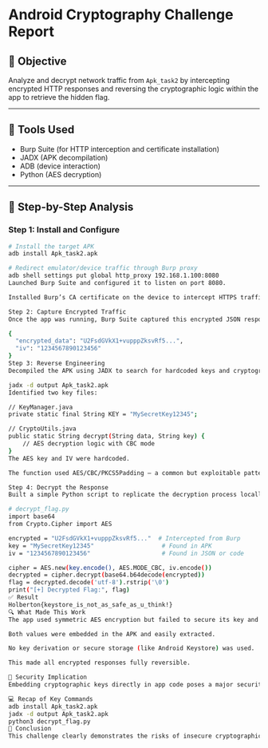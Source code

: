 # Android Cryptography Challenge Report

## 🎯 Objective

Analyze and decrypt network traffic from `Apk_task2` by intercepting encrypted HTTP responses and reversing the cryptographic logic within the app to retrieve the hidden flag.

---

## 🧰 Tools Used

- Burp Suite (for HTTP interception and certificate installation)
- JADX (APK decompilation)
- ADB (device interaction)
- Python (AES decryption)

---

## 🔧 Step-by-Step Analysis

### Step 1: Install and Configure
```bash
# Install the target APK
adb install Apk_task2.apk

# Redirect emulator/device traffic through Burp proxy
adb shell settings put global http_proxy 192.168.1.100:8080
Launched Burp Suite and configured it to listen on port 8080.

Installed Burp’s CA certificate on the device to intercept HTTPS traffic.

Step 2: Capture Encrypted Traffic
Once the app was running, Burp Suite captured this encrypted JSON response:

{
  "encrypted_data": "U2FsdGVkX1+vupppZksvRf5...",
  "iv": "1234567890123456"
}
Step 3: Reverse Engineering
Decompiled the APK using JADX to search for hardcoded keys and cryptographic logic:

jadx -d output Apk_task2.apk
Identified two key files:

// KeyManager.java
private static final String KEY = "MySecretKey12345";

// CryptoUtils.java
public static String decrypt(String data, String key) {
    // AES decryption logic with CBC mode
}
The AES key and IV were hardcoded.

The function used AES/CBC/PKCS5Padding — a common but exploitable pattern if keys are not protected.

Step 4: Decrypt the Response
Built a simple Python script to replicate the decryption process locally.

# decrypt_flag.py
import base64
from Crypto.Cipher import AES

encrypted = "U2FsdGVkX1+vupppZksvRf5..."  # Intercepted from Burp
key = "MySecretKey12345"                   # Found in APK
iv = "1234567890123456"                    # Found in JSON or code

cipher = AES.new(key.encode(), AES.MODE_CBC, iv.encode())
decrypted = cipher.decrypt(base64.b64decode(encrypted))
flag = decrypted.decode('utf-8').rstrip('\0')
print("[+] Decrypted Flag:", flag)
✅ Result
Holberton{keystore_is_not_as_safe_as_u_think!}
🔍 What Made This Work
The app used symmetric AES encryption but failed to secure its key and IV.

Both values were embedded in the APK and easily extracted.

No key derivation or secure storage (like Android Keystore) was used.

This made all encrypted responses fully reversible.

🔐 Security Implication
Embedding cryptographic keys directly in app code poses a major security risk. Any attacker with access to the APK can decrypt all communications if encryption is not implemented securely.

💻 Recap of Key Commands
adb install Apk_task2.apk
jadx -d output Apk_task2.apk
python3 decrypt_flag.py
🧾 Conclusion
This challenge clearly demonstrates the risks of insecure cryptographic implementations in mobile apps. By combining network interception with static code analysis, I was able to retrieve the flag with no interaction from the app itself. Always protect sensitive keys using secure APIs like the Android Keystore and avoid static embedding.
